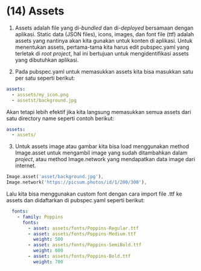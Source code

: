 # (14) Assets

1. Assets adalah file yang di-*bundled* dan di-*deployed* bersamaan dengan aplikasi. Static data (JSON files), icons, images, dan font file (ttf) adalah assets yang nantinya akan kita gunakan untuk konten di aplikasi. Untuk menentukan assets, pertama-tama kita harus edit pubspec.yaml yang terletak di *root project*, hal ini bertujuan untuk mengidentifikasi assets yang dibutuhkan aplikasi.

2. Pada pubspec.yaml untuk memasukkan assets kita bisa masukkan satu per satu seperti berikut:
```yaml
assets: 
  - asssets/my_icon.png
  - assetst/background.jpg
```
Akan tetapi lebih efektif jika kita langsung memasukkan semua assets dari satu directory name seperti contoh berikut:
```yaml
assets:
  - assets/
```

3. Untuk assets image atau gambar kita bisa load menggunakan method Image.asset untuk mengambil image yang sudah ditambahkan dalam *project*, atau method Image.network yang mendapatkan data image dari internet.
```dart
Image.asset('asset/background.jpg'),
Image.network('https://picsum.photos/id/1/200/300'),
```
Lalu kita bisa menggunakan custom font dengan cara import file .ttf ke assets dan didaftarkan di pubspec.yaml seperti berikut:
```yaml
  fonts:
    - family: Poppins
      fonts:
        - asset: assets/fonts/Poppins-Regular.ttf
        - asset: assets/fonts/Poppins-Medium.ttf
          weight: 500
        - asset: assets/fonts/Poppins-SemiBold.ttf
          weight: 600
        - asset: assets/fonts/Poppins-Bold.ttf
          weight: 700
```